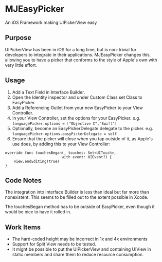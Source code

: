 # MJEasyPicker

An iOS Framework making UIPickerView easy

## Purpose
UIPickerView has been in iOS for a long time, but is non-trivial for developers
to integrate in their applications.  MJEasyPicker changes this, allowing you to
have a picker that conforms to the style of Apple's own with very little effort.

## Usage
1. Add a Text Field in Interface Builder.
2. Open the Identity inspector and under Custom Class set Class to EasyPicker.
3. Add a Referencing Outlet from your new EasyPicker to your View Controller.
4. In your View Controller, set the options for your EasyPicker.  e.g. `languagePicker.options = ["Objective C","Swift"]`
5. Optionally, become an EasyPickerDelegate delegate to the picker.  e.g. `languagePicker.options.easyPickerDelegate = self`
6. Ensure that the picker will close when you tap outside of it, as Apple's use does, by adding this to your View Controller:

```
override func touchesBegan(_ touches: Set<UITouch>,
                          with event: UIEvent?) {
	view.endEditing(true)
}
```


## Code Notes
The integration into Interface Builder is less than ideal but far more than nonexistent.  This seems to be filled out to the extent possible in Xcode.

The touchesBegan method has to be outside of EasyPicker, even though it would be nice to have it rolled in.

## Work Items
* The hard-coded height may be incorrect in 1x and 4x environments
* Support for Split View needs to be tested.
* It might be possible to put the UIPickerView and containing UIView in static members and share them to reduce resource consumption.
